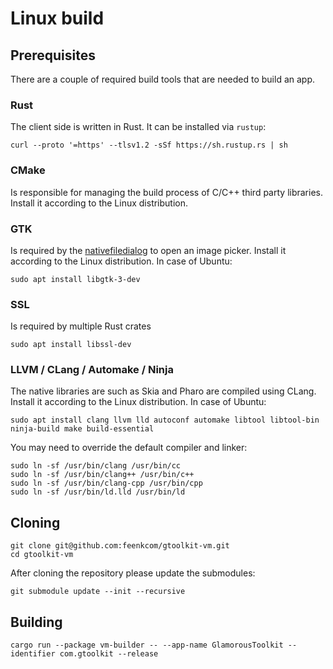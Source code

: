 # Linux build

## Prerequisites
There are a couple of required build tools that are needed to build an app.
### Rust
The client side is written in Rust. It can be installed via `rustup`:
```
curl --proto '=https' --tlsv1.2 -sSf https://sh.rustup.rs | sh
```
### CMake
Is responsible for managing the build process of C/C++ third party libraries. Install it according to the Linux distribution.

### GTK
Is required by the [nativefiledialog](https://github.com/saurvs/nfd-rs) to open an image picker. Install it according to the Linux distribution. In case of Ubuntu:
```
sudo apt install libgtk-3-dev
```

### SSL
Is required by multiple Rust crates
```
sudo apt install libssl-dev
```

### LLVM / CLang / Automake / Ninja
The native libraries are such as Skia and Pharo are compiled using CLang. Install it according to the Linux distribution. In case of Ubuntu:
```
sudo apt install clang llvm lld autoconf automake libtool libtool-bin ninja-build make build-essential
```

You may need to override the default compiler and linker:
```
sudo ln -sf /usr/bin/clang /usr/bin/cc
sudo ln -sf /usr/bin/clang++ /usr/bin/c++
sudo ln -sf /usr/bin/clang-cpp /usr/bin/cpp
sudo ln -sf /usr/bin/ld.lld /usr/bin/ld
```

## Cloning
```
git clone git@github.com:feenkcom/gtoolkit-vm.git
cd gtoolkit-vm
```

After cloning the repository please update the submodules:
```
git submodule update --init --recursive
```

## Building
```
cargo run --package vm-builder -- --app-name GlamorousToolkit --identifier com.gtoolkit --release
```

